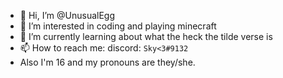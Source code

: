 - 👋 Hi, I’m @UnusualEgg
- 👀 I’m interested in coding and playing minecraft
- 🌱 I’m currently learning about what the heck the tilde verse is
- 📫 How to reach me: discord: `Sky<3#9132`
- Also I'm 16 and my pronouns are they/she.

<!---
UnusualEgg/UnusualEgg is a ✨ special ✨ repository because its `README.md` (this file) appears on your GitHub profile.
You can click the Preview link to take a look at your changes.
--->
